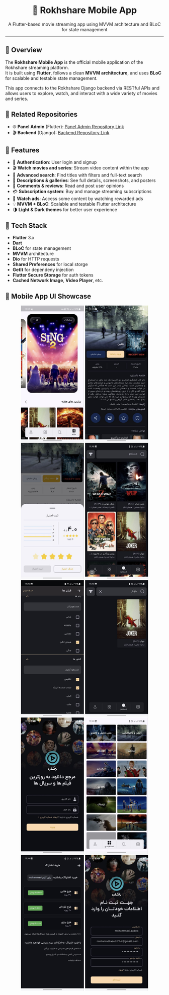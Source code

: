 <h1 align="center">📱 Rokhshare Mobile App</h1>
<p align="center">A Flutter-based movie streaming app using MVVM architecture and BLoC for state management</p>

---

## 📖 Overview

The **Rokhshare Mobile App** is the official mobile application of the Rokhshare streaming platform.  
It is built using **Flutter**, follows a clean **MVVM architecture**, and uses **BLoC** for scalable and testable state management.

This app connects to the Rokhshare Django backend via RESTful APIs and allows users to explore, watch, and interact with a wide variety of movies and series.

## 🧩 Related Repositories

- 🌐 **Panel Admin** (Flutter): [Panel Admin Repository Link](https://github.com/Mohammadfazel03/rokhshare-dashboard)
- 🎬 **Backend** (Django): [Backend Repository Link](https://github.com/Mohammadfazel03/rokhshare)


## 🎯 Features

- 🔐 **Authentication**: User login and signup
- 🎬 **Watch movies and series**: Stream video content within the app
- 🧠 **Advanced search**: Find titles with filters and full-text search
- 📝 **Descriptions & galleries**: See full details, screenshots, and posters
- 💬 **Comments & reviews**: Read and post user opinions
- 💳 **Subscription system**: Buy and manage streaming subscriptions
- 🎥 **Watch ads**: Access some content by watching rewarded ads
- 💡 **MVVM + BLoC**: Scalable and testable Flutter architecture
- 🌗 **Light & Dark themes** for better user experience



## 🧱 Tech Stack

- **Flutter** 3.x
- **Dart**
- **BLoC** for state management
- **MVVM** architecture
- **Dio** for HTTP requests
- **Shared Preferences** for local storge 
- **GetIt** for dependeny injection
- **Flutter Secure Storage** for auth tokens
- **Cached Network Image**, **Video Player**, etc.

## 📱 Mobile App UI Showcase
<p align="center">
<img src="screenshots/10.jpg" alt="Home Screen" width="200">
<img src="screenshots/6.jpg" alt="Movie Details" width="200"/>
<img src="screenshots/1.jpg" alt="Movie Details" width="200"/>
<img src="screenshots/7.jpg" alt="Search Screen" width="200"/>
 <img src="screenshots/2.jpg" alt="Filter Screen" width="200"/>
<img src="screenshots/8.jpg" alt="Search Screen" width="200"/>
<img src="screenshots/9.jpg" alt="Login Screen" width="200"/>
<img src="screenshots/5.jpg" alt="Category Screen" width="200"/>
<img src="screenshots/4.jpg" alt="Subscription Screen" width="200"/>
<img src="screenshots/3.jpg" alt="Register Screen" width="200"/>
  </p>